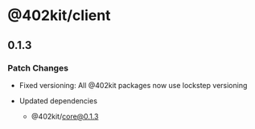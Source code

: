# @402kit/client

## 0.1.3

### Patch Changes

- Fixed versioning: All @402kit packages now use lockstep versioning

- Updated dependencies
  - @402kit/core@0.1.3

